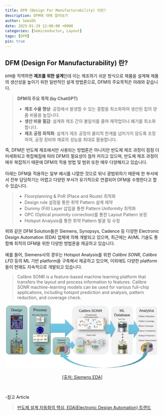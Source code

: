 ```yaml
---
title: DFM (Design For Manufacturability) 이란?
description: DFM에 대해 알아보기
author: SemiDS
date: 2025-01-29 12:00:00 +0900
categories: [Semiconductor, Layout]
tags: [DFM]
pin: true
---
```


## DFM (Design For Manufacturability) 란?
`DFM`을 직역하면 **제조를 위한 설계**인데 이는 제조하기 쉬운 방식으로 제품을 설계해 제품의 생산성을 높이기 위한 일반적인 설계 방법론으로, DFM의 주요목적은 아래와 같습니다. 

>**DFM의 주요 목적 (by ChatGPT)**  
>- **제조 수율 향상**: 공정에서 발생할 수 있는 결함을 최소화하여 생산된 칩의 양품 비율을 높입니다.  
>- **생산 비용 절감**: 설계와 제조 간의 불일치를 줄여 재작업이나 폐기를 최소화합니다.  
>- **제조 공정 최적화**: 설계가 제조 공정의 물리적 한계를 넘어가지 않도록 조정하여, 공정 장비와 재료의 성능을 최대로 활용합니다.

즉, DFM은 반도체 제조에서만 사용되는 방법론은 아니지만 반도체 제조 과정이 점점 더 미세화되고 복잡해짐에 따라 DFM의 필요성이 점차 커지고 있으며, 반도체 제조 과정이 매우 복잡하기 때문에 DFM의 적용 방법 및 범위 또한 매우 다양해지고 있습니다.  
<br>
아래는 DFM을 적용하는 일부 예시를 나열한 것으로 워낙 광범위하기 때문에 한 부서에서 전부 담당하기는 어렵고 다양한 부서가 유기적으로 연결되어 DFM을 수행한다고 할 수 있습니다.

>- Floorplanning & PnR (Place and Route) 최적화 
>- Design rule 설정을 통한 취약 Pattern 설계 제약
>- Dummy (Fill) Layer 삽입을 통한 Pattern Uniformity 최적화
>- OPC (Optical proximity correction)를 통한 Layout Pattern 보정
>- Hotspot Analysis를 통한 취약 Pattern 발굴 및 수정

위와 같은 DFM Solution들은 Siemens, Synopsys, Cadence 등 다양한 Electronic Design Automation (EDA) 업체에 의해 개발되고 있으며, 최근에는 AI/ML 기술도 통합해 최적의 DFM을 위한 다양한 방법론을 제공하고 있습니다.  
<br>
예를 들어, Siemens사의 경우는 Hotspot Analysis를 위한 _Calibre SONR_, _Calibre LFD_ 등의 ML 기반 platform을 구축해서 제공하고 있으며, 이외에도 다양한 platform들이 현재도 지속적으로 개발되고 있습니다.

>Calibre SONR is a feature-based machine learning platform that transfers the layout and process information to features. Calibre SONR machine-learning models can be used for various full-chip applications, including hotspot prediction and analysis, pattern reduction, and coverage check.

![Calibre SONR](/assets/img/posting/2025-01-29-github-blog-1_1.png)
<p style="text-align: center;"><a href="https://eda.sw.siemens.com/en-US/ic/calibre-manufacturing/fab-solutions/calibre-sonr/">[출처: Siemens EDA]</a></p>

<br>

-참고 Article
>[반도체 설계 자동화의 핵심, EDA(Electronic Design Automation) 트렌드](https://s-core.co.kr/insight/view/%EB%B0%98%EB%8F%84%EC%B2%B4-%EC%84%A4%EA%B3%84-%EC%9E%90%EB%8F%99%ED%99%94%EC%9D%98-%ED%95%B5%EC%8B%AC-edaelectronic-design-automation-%ED%8A%B8%EB%A0%8C%EB%93%9C/)  